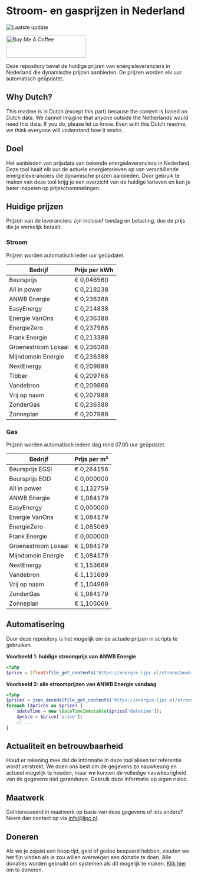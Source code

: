# Stroom- en gasprijzen in Nederland

![Laatste update](https://img.shields.io/badge/laatste%20update-2024--04--01%2004%3A00%20CET-brightgreen)

<a href="https://www.buymeacoffee.com/Lars-" target="_blank"><img src="https://cdn.buymeacoffee.com/buttons/v2/default-orange.png" alt="Buy Me A Coffee" height="60" style="height: 60px !important;width: 217px !important;" ></a>

Deze repository bevat de huidige prijzen van energieleveranciers in Nederland die dynamische prijzen aanbieden. De prijzen worden elk uur automatisch geüpdatet.

## Why Dutch?

This readme is in Dutch (except this part) because the content is based on Dutch data. We cannot imagine that anyone outside the Netherlands would need this data. If you do, please let us know. Even with this Dutch readme, we think
everyone will understand how it works.

## Doel

Het aanbieden van prijsdata van bekende energieleveranciers in Nederland. Deze tool haalt elk uur de actuele energietarieven op van verschillende energieleveranciers die dynamische prijzen aanbieden. Door gebruik te maken van deze tool
krijg je een overzicht van de huidige tarieven en kun je beter inspelen op prijsschommelingen.

## Huidige prijzen

Prijzen van de leveranciers zijn inclusief toeslag en belasting, dus de prijs die je werkelijk betaalt.

### Stroom

Prijzen worden automatisch ieder uur geüpdatet.

 Bedrijf | Prijs per kWh 
---------|---------------
Beursprijs | € 0,046560
All in power | € 0,218238
ANWB Energie | € 0,236388
EasyEnergy | € 0,214838
Energie VanOns | € 0,236388
EnergieZero | € 0,237988
Frank Energie | € 0,213388
Groenestroom Lokaal | € 0,236388
Mijndomein Energie | € 0,236388
NextEnergy | € 0,209988
Tibber | € 0,209768
Vandebron | € 0,209868
Vrij op naam | € 0,207988
ZonderGas | € 0,236388
Zonneplan | € 0,207988


### Gas

Prijzen worden automatisch iedere dag rond 07.00 uur geüpdatet.

 Bedrijf | Prijs per m³ 
---------|--------------
Beursprijs EGSI | € 0,264156
Beursprijs EOD | € 0,000000
All in power | € 1,132759
ANWB Energie | € 1,084179
EasyEnergy | € 0,000000
Energie VanOns | € 1,084179
EnergieZero | € 1,085069
Frank Energie | € 0,000000
Groenestroom Lokaal | € 1,084179
Mijndomein Energie | € 1,084179
NextEnergy | € 1,153669
Vandebron | € 1,131689
Vrij op naam | € 1,104969
ZonderGas | € 1,084179
Zonneplan | € 1,105069


## Automatisering

Door deze repository is het mogelijk om de actuele prijzen in scripts te gebruiken.

**Voorbeeld 1: huidige stroomprijs van ANWB Energie**

```php
<?php
$price = (float)file_get_contents('https://energie.ljpc.nl/stroom/anwb-energie-nu.txt');

```

**Voorbeeld 2: alle stroomprijzen van ANWB Energie vandaag**

```php
<?php
$prices = json_decode(file_get_contents('https://energie.ljpc.nl/stroom/all-in-power-vandaag.json'),true);
foreach ($prices as $price) {
    $dateTime = new \DateTimeImmutable($price['datetime']);
    $price = $price['price'];
    // ...
}
```

## Actualiteit en betrouwbaarheid

Houd er rekening mee dat de informatie in deze tool alleen ter referentie wordt verstrekt. We doen ons best om de gegevens zo nauwkeurig en actueel mogelijk te houden, maar we kunnen de volledige nauwkeurigheid van de gegevens niet
garanderen. Gebruik deze informatie op eigen risico.

## Maatwerk

Geïnteresseerd in maatwerk op basis van deze gegevens of iets anders? Neem dan contact op
via [info@ljpc.nl](mailto:info@ljpc.nl?subject=Energie%20prijzen).

## Doneren

Als we je zojuist een hoop tijd, geld of gedoe bespaard hebben, zouden we het fijn vinden als je zou willen overwegen een
donatie te doen. Alle donaties worden gebruikt om systemen als dit mogelijk te
maken. [Klik hier](https://www.buymeacoffee.com/Lars-) om te doneren.
